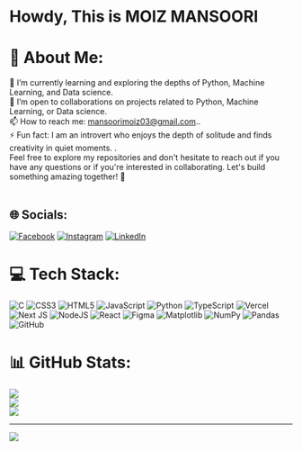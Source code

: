 # Howdy, This is MOIZ MANSOORI

# 💫 About Me:
🌱 I’m currently learning and exploring the depths of Python, Machine Learning, and Data science.<br>💞️ I’m open to collaborations on projects related to Python, Machine Learning, or Data science.<br>📫 How to reach me: mansoorimoiz03@gmail.com..<br>⚡ Fun fact: I am an introvert who enjoys the depth of solitude and finds creativity in quiet moments. .<br>Feel free to explore my repositories and don't hesitate to reach out if you have any questions or if you're interested in collaborating. Let's build something amazing together! 🚀<br><br>


## 🌐 Socials:
[![Facebook](https://img.shields.io/badge/Facebook-%231877F2.svg?logo=Facebook&logoColor=white)](https://www.facebook.com/profile.php?id=100010686964044) [![Instagram](https://img.shields.io/badge/Instagram-%23E4405F.svg?logo=Instagram&logoColor=white)](https://instagram.com/moiz_mansoori03) [![LinkedIn](https://img.shields.io/badge/LinkedIn-%230077B5.svg?logo=linkedin&logoColor=white)](https://linkedin.com/in/mansoori-moiz033) 

# 💻 Tech Stack:
![C](https://img.shields.io/badge/c-%2300599C.svg?style=for-the-badge&logo=c&logoColor=white) ![CSS3](https://img.shields.io/badge/css3-%231572B6.svg?style=for-the-badge&logo=css3&logoColor=white) ![HTML5](https://img.shields.io/badge/html5-%23E34F26.svg?style=for-the-badge&logo=html5&logoColor=white) ![JavaScript](https://img.shields.io/badge/javascript-%23323330.svg?style=for-the-badge&logo=javascript&logoColor=%23F7DF1E) ![Python](https://img.shields.io/badge/python-3670A0?style=for-the-badge&logo=python&logoColor=ffdd54) ![TypeScript](https://img.shields.io/badge/typescript-%23007ACC.svg?style=for-the-badge&logo=typescript&logoColor=white) ![Vercel](https://img.shields.io/badge/vercel-%23000000.svg?style=for-the-badge&logo=vercel&logoColor=white) ![Next JS](https://img.shields.io/badge/Next-black?style=for-the-badge&logo=next.js&logoColor=white) ![NodeJS](https://img.shields.io/badge/node.js-6DA55F?style=for-the-badge&logo=node.js&logoColor=white) ![React](https://img.shields.io/badge/react-%2320232a.svg?style=for-the-badge&logo=react&logoColor=%2361DAFB) ![Figma](https://img.shields.io/badge/figma-%23F24E1E.svg?style=for-the-badge&logo=figma&logoColor=white) ![Matplotlib](https://img.shields.io/badge/Matplotlib-%23ffffff.svg?style=for-the-badge&logo=Matplotlib&logoColor=black) ![NumPy](https://img.shields.io/badge/numpy-%23013243.svg?style=for-the-badge&logo=numpy&logoColor=white) ![Pandas](https://img.shields.io/badge/pandas-%23150458.svg?style=for-the-badge&logo=pandas&logoColor=white) ![GitHub](https://img.shields.io/badge/github-%23121011.svg?style=for-the-badge&logo=github&logoColor=white)

# 📊 GitHub Stats:
![](https://github-readme-stats.vercel.app/api?username=moiz-mansoori&theme=dark&hide_border=false&include_all_commits=false&count_private=false)<br/>
![](https://github-readme-streak-stats.herokuapp.com/?user=moiz-mansoori&theme=dark&hide_border=false)<br/>
![](https://github-readme-stats.vercel.app/api/top-langs/?username=moiz-mansoori&theme=dark&hide_border=false&include_all_commits=false&count_private=false&layout=compact)

---
[![](https://visitcount.itsvg.in/api?id=moiz-mansoori&icon=0&color=0)](https://visitcount.itsvg.in)

<!-- Proudly created with GPRM ( https://gprm.itsvg.in ) -->
